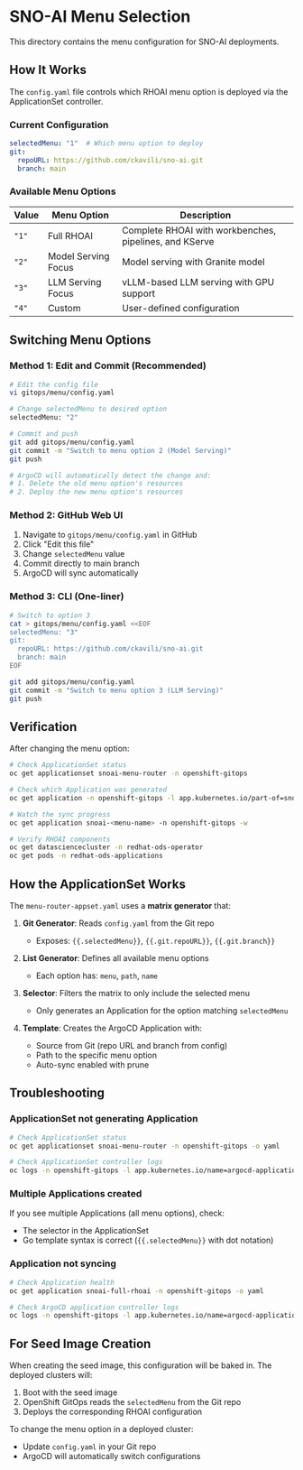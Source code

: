 # SNO-AI Menu Selection

This directory contains the menu configuration for SNO-AI deployments.

## How It Works

The `config.yaml` file controls which RHOAI menu option is deployed via the ApplicationSet controller.

### Current Configuration

```yaml
selectedMenu: "1"  # Which menu option to deploy
git:
  repoURL: https://github.com/ckavili/sno-ai.git
  branch: main
```

### Available Menu Options

| Value | Menu Option | Description |
|-------|-------------|-------------|
| `"1"` | Full RHOAI | Complete RHOAI with workbenches, pipelines, and KServe |
| `"2"` | Model Serving Focus | Model serving with Granite model |
| `"3"` | LLM Serving Focus | vLLM-based LLM serving with GPU support |
| `"4"` | Custom | User-defined configuration |

## Switching Menu Options

### Method 1: Edit and Commit (Recommended)

```bash
# Edit the config file
vi gitops/menu/config.yaml

# Change selectedMenu to desired option
selectedMenu: "2"

# Commit and push
git add gitops/menu/config.yaml
git commit -m "Switch to menu option 2 (Model Serving)"
git push

# ArgoCD will automatically detect the change and:
# 1. Delete the old menu option's resources
# 2. Deploy the new menu option's resources
```

### Method 2: GitHub Web UI

1. Navigate to `gitops/menu/config.yaml` in GitHub
2. Click "Edit this file"
3. Change `selectedMenu` value
4. Commit directly to main branch
5. ArgoCD will sync automatically

### Method 3: CLI (One-liner)

```bash
# Switch to option 3
cat > gitops/menu/config.yaml <<EOF
selectedMenu: "3"
git:
  repoURL: https://github.com/ckavili/sno-ai.git
  branch: main
EOF

git add gitops/menu/config.yaml
git commit -m "Switch to menu option 3 (LLM Serving)"
git push
```

## Verification

After changing the menu option:

```bash
# Check ApplicationSet status
oc get applicationset snoai-menu-router -n openshift-gitops

# Check which Application was generated
oc get application -n openshift-gitops -l app.kubernetes.io/part-of=snoai-platform

# Watch the sync progress
oc get application snoai-<menu-name> -n openshift-gitops -w

# Verify RHOAI components
oc get datasciencecluster -n redhat-ods-operator
oc get pods -n redhat-ods-applications
```

## How the ApplicationSet Works

The `menu-router-appset.yaml` uses a **matrix generator** that:

1. **Git Generator**: Reads `config.yaml` from the Git repo
   - Exposes: `{{.selectedMenu}}`, `{{.git.repoURL}}`, `{{.git.branch}}`

2. **List Generator**: Defines all available menu options
   - Each option has: `menu`, `path`, `name`

3. **Selector**: Filters the matrix to only include the selected menu
   - Only generates an Application for the option matching `selectedMenu`

4. **Template**: Creates the ArgoCD Application with:
   - Source from Git (repo URL and branch from config)
   - Path to the specific menu option
   - Auto-sync enabled with prune

## Troubleshooting

### ApplicationSet not generating Application

```bash
# Check ApplicationSet status
oc get applicationset snoai-menu-router -n openshift-gitops -o yaml

# Check ApplicationSet controller logs
oc logs -n openshift-gitops -l app.kubernetes.io/name=argocd-applicationset-controller -f
```

### Multiple Applications created

If you see multiple Applications (all menu options), check:
- The selector in the ApplicationSet
- Go template syntax is correct (`{{.selectedMenu}}` with dot notation)

### Application not syncing

```bash
# Check Application health
oc get application snoai-full-rhoai -n openshift-gitops -o yaml

# Check ArgoCD application controller logs
oc logs -n openshift-gitops -l app.kubernetes.io/name=argocd-application-controller -f
```

## For Seed Image Creation

When creating the seed image, this configuration will be baked in. The deployed clusters will:

1. Boot with the seed image
2. OpenShift GitOps reads the `selectedMenu` from the Git repo
3. Deploys the corresponding RHOAI configuration

To change the menu option in a deployed cluster:
- Update `config.yaml` in your Git repo
- ArgoCD will automatically switch configurations
